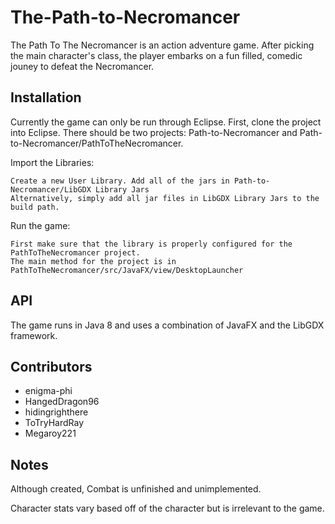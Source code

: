 # The-Path-to-Necromancer
The Path To The Necromancer is an action adventure game. After picking the main character's class, the player embarks on a fun filled, comedic jouney to defeat the Necromancer.

## Installation
Currently the game can only be run through Eclipse. First, clone the project into Eclipse. There should be two projects: Path-to-Necromancer and Path-to-Necromancer/PathToTheNecromancer.

Import the Libraries: 
   
    Create a new User Library. Add all of the jars in Path-to-Necromancer/LibGDX Library Jars
    Alternatively, simply add all jar files in LibGDX Library Jars to the build path.

Run the game:

    First make sure that the library is properly configured for the PathToTheNecromancer project.
    The main method for the project is in PathToTheNecromancer/src/JavaFX/view/DesktopLauncher

## API
The game runs in Java 8 and uses a combination of JavaFX and the LibGDX framework.

## Contributors
- enigma-phi 
- HangedDragon96  
- hidingrighthere 
- ToTryHardRay 
- Megaroy221

## Notes
Although created, Combat is unfinished and unimplemented.

Character stats vary based off of the character but is irrelevant to the game.